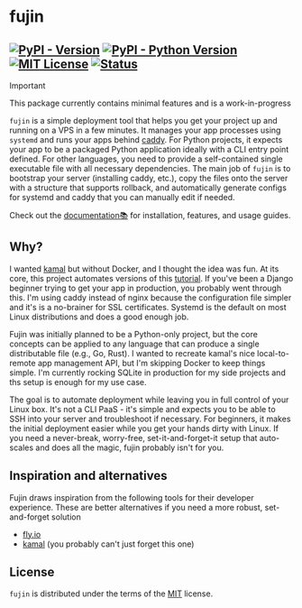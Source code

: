 # fujin

[![PyPI - Version](https://img.shields.io/pypi/v/fujin-cli.svg)](https://pypi.org/project/fujin-cli)
[![PyPI - Python Version](https://img.shields.io/pypi/pyversions/fujin-cli.svg)](https://pypi.org/project/fujin-cli)
[![MIT License](https://img.shields.io/badge/license-MIT-blue.svg)](https://github.com/falcopackages/fujin/blob/main/LICENSE.txt)
[![Status](https://img.shields.io/pypi/status/fujin-cli.svg)](https://pypi.org/project/fujin-cli)
-----

> [!IMPORTANT]
> This package currently contains minimal features and is a work-in-progress

<!-- content:start -->

`fujin` is a simple deployment tool that helps you get your project up and running on a VPS in a few minutes. It manages your app processes using `systemd` and runs your apps behind [caddy](https://caddyserver.com/). For Python projects, 
it expects your app to be a packaged Python application ideally with a CLI entry point defined. For other languages, you need to provide a self-contained single executable file with all necessary dependencies.
The main job of `fujin` is to bootstrap your server (installing caddy, etc.), copy the files onto the server with a structure that supports rollback, and automatically generate configs for systemd and caddy that you can manually edit if needed.

Check out the [documentation📚](https://fujin.readthedocs.io/en/latest/) for installation, features, and usage guides.

## Why?

I wanted [kamal](https://kamal-deploy.org/) but without Docker, and I thought the idea was fun. At its core, this project automates versions of this [tutorial](https://www.digitalocean.com/community/tutorials/how-to-set-up-django-with-postgres-nginx-and-gunicorn-on-ubuntu). If you've been a Django beginner 
trying to get your app in production, you probably went through this. I'm using caddy instead of nginx because the configuration file simpler and it's is a no-brainer for SSL certificates. Systemd is the default on most Linux distributions and does a good enough job.

Fujin was initially planned to be a Python-only project, but the core concepts can be applied to any language that can produce a single distributable file (e.g., Go, Rust). I wanted to recreate kamal's nice local-to-remote app management API, but I'm skipping Docker to keep things simple. 
I'm currently rocking SQLite in production for my side projects and ths setup is enough for my use case.

The goal is to automate deployment while leaving you in full control of your Linux box. It's not a CLI PaaS - it's simple and expects you to be able to SSH into your server and troubleshoot if necessary. For beginners, it makes the initial deployment easier while you get your hands dirty with Linux.
If you need a never-break, worry-free, set-it-and-forget-it setup that auto-scales and does all the magic, fujin probably isn't for you.

## Inspiration and alternatives

Fujin draws inspiration from the following tools for their developer experience. These are better alternatives if you need a more robust, set-and-forget solution

- [fly.io](https://fly.io/)
- [kamal](https://kamal-deploy.org/) (you probably can't just forget this one)

## License

`fujin` is distributed under the terms of the [MIT](https://spdx.org/licenses/MIT.html) license.

<!-- content:end -->